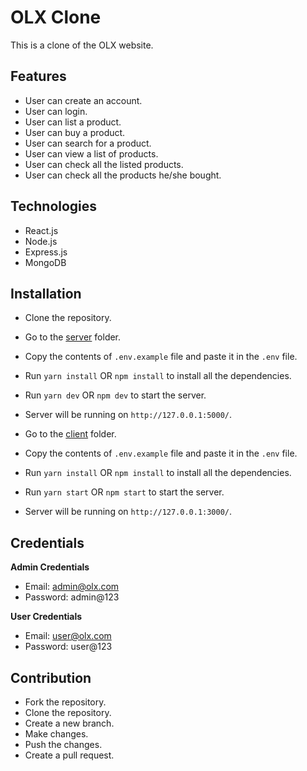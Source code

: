# OLX Clone

This is a clone of the OLX website.

## Features
- User can create an account.
- User can login.
- User can list a product.
- User can buy a product.
- User can search for a product.
- User can view a list of products.
- User can check all the listed products.
- User can check all the products he/she bought.

## Technologies
- React.js
- Node.js
- Express.js
- MongoDB

## Installation
- Clone the repository.
- Go to the [server]("./server") folder.
- Copy the contents of `.env.example` file and paste it in the `.env` file.
- Run `yarn install` OR `npm install` to install all the dependencies.
- Run `yarn dev` OR `npm dev` to start the server.
- Server will be running on `http://127.0.0.1:5000/`.

- Go to the [client]("./client") folder.
- Copy the contents of `.env.example` file and paste it in the `.env` file.
- Run `yarn install` OR `npm install` to install all the dependencies.
- Run `yarn start` OR `npm start` to start the server.
- Server will be running on `http://127.0.0.1:3000/`.

## Credentials
**Admin Credentials**
- Email: admin@olx.com
- Password: admin@123

**User Credentials**
- Email: user@olx.com
- Password: user@123

## Contribution
- Fork the repository.
- Clone the repository.
- Create a new branch.
- Make changes.
- Push the changes.
- Create a pull request.
